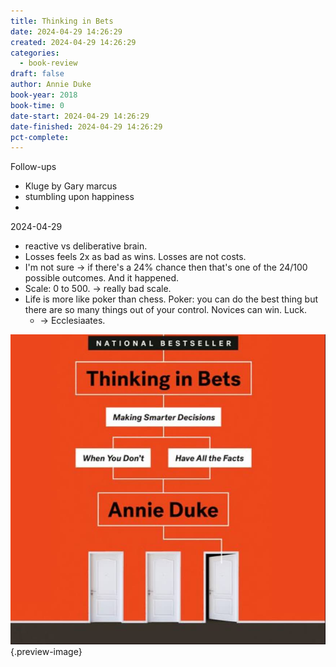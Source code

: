 ```yaml
---
title: Thinking in Bets
date: 2024-04-29 14:26:29
created: 2024-04-29 14:26:29
categories:
  - book-review
draft: false
author: Annie Duke
book-year: 2018
book-time: 0
date-start: 2024-04-29 14:26:29
date-finished: 2024-04-29 14:26:29
pct-complete:
---
```

Follow-ups 
- Kluge by Gary marcus
- stumbling upon happiness 
- 


2024-04-29


- reactive vs deliberative brain. 
- Losses feels 2x as bad as wins. Losses are not costs. 
- I'm not sure → if there's a 24% chance then that's one of the 24/100 possible outcomes. And it happened. 
- Scale: 0 to 500. → really bad scale. 
- Life is more like poker than chess. Poker: you can do the best thing but there are so many things out of your control. Novices can win. Luck. 
	- → Ecclesiaates. 

![Thinking in Bets](../img/book-thinking-in-bets.jpeg){.preview-image}